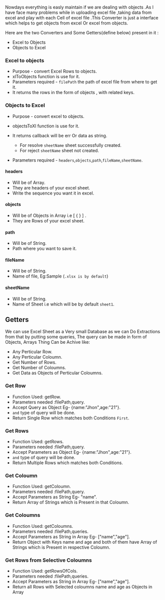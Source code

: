  Nowdays everything is easly maintain if we are dealing with objects .As I have face many problems while in uploading excel file ,taking data from excel and play with each Cell of excel file .This Converter is just a interface which helps to get objects from excel Or excel from objects.
 
 Here are the two Converters and Some Getters(define below) present in it :

- Excel to Objects
- Objects to Excel

### Excel to objects
   
- Purpose - convert Excel Rows to objects.   
- xlToObjects function is use for it.
- Parameters required - `filePath` the path of excel file from where to get it.
- It returns the rows in the form of objects , with related keys.

### Objects to Excel

- Purpose - convert excel to objects.
- objectsToXl function is use for it.
- It returns callback will be err Or data as string.
  - For resolve `sheetName` sheet successfully created.
  - For reject `sheetName` sheet not created.

- Parameters required - `headers`,`objects`,`path`,`fileName`,`sheetName`.

#### headers
-  Will be of Array.
-  They are headers of your excel sheet.
-  Write the sequence you want it in excel.

#### objects
-  Will be of Objects in Array i.e [ { } ] .
-  They are Rows of your excel sheet.

#### path
-  Will be of String.
-  Path where you want to save it.

#### fileName
-  Will be of String.
-  Name of file, Eg:Sample (`.xlsx is by default`)

#### sheetName
-  Will be of String.
-  Name of Sheet i.e which will be by default `sheet1`.

## Getters

We can use Excel Sheet as a Very small Database as we can Do
Extractions from that by putting some queries,
The query can be made in form of Objects, Arrays
 Thing Can be Achive like:
- Any Perticular Row.
- Any Perticular Coloumn.
- Get Number of Rows.
- Get Number of Coloumns.
- Get Data as Objects of Perticular Coloumns.

### Get Row
- Function Used: getRow.
- Parameters needed :filePath,query.
- Accept Query as Object Eg- {name:"Jhon",age:"21"}.
- `and` type of query will be done.
- Return Single Row which matches both Conditions `First`.

### Get Rows
- Function Used: getRows.
- Parameters needed :filePath,query.
- Accept Parameters as Object Eg- {name:"Jhon",age:"21"}.
- `and` type of query will be done.
- Return Multiple Rows which matches both Conditions.

### Get Coloumn
- Function Used: getColoumn.
- Parameters needed :filePath,query.
- Accept Parameters as String Eg- "name".
- Return Array of Strings which is Present in that Coloumn.


### Get Coloumns
- Function Used: getColoumns.
- Parameters needed :filePath,queries.
- Accept Parameters as String in Array Eg- ["name","age"].
- Return Object with Keys name and age and both of them have Array
 of Strings which is Present in respective Coloumn.

 ### Get Rows from Selective Coloumns
- Function Used: getRowsOfCols.
- Parameters needed :filePath,queries.
- Accept Parameters as String in Array Eg- ["name","age"].
- Return all Rows with Selected coloumns name and age as Objects in Array
